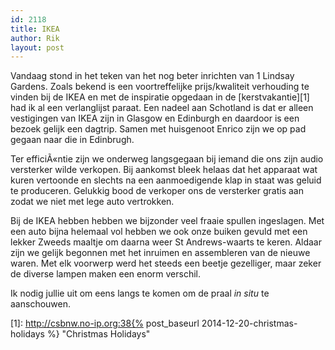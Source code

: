 ```yaml
---
id: 2118
title: IKEA
author: Rik
layout: post
---
```

Vandaag stond in het teken van het nog beter inrichten van 1 Lindsay Gardens. Zoals bekend is een voortreffelijke prijs/kwaliteit verhouding te vinden bij de IKEA en met de inspiratie opgedaan in de [kerstvakantie][1] had ik al een verlanglijst paraat. Een nadeel aan Schotland is dat er alleen vestigingen van IKEA zijn in Glasgow en Edinburgh en daardoor is een bezoek gelijk een dagtrip. Samen met huisgenoot Enrico zijn we op pad gegaan naar die in Edinbrugh.

Ter efficiÃ«ntie zijn we onderweg langsgegaan bij iemand die ons zijn audio versterker wilde verkopen. Bij aankomst bleek helaas dat het apparaat wat kuren vertoonde en slechts na een aanmoedigende klap in staat was geluid te produceren. Gelukkig bood de verkoper ons de versterker gratis aan zodat we niet met lege auto vertrokken.

Bij de IKEA hebben hebben we bijzonder veel fraaie spullen ingeslagen. Met een auto bijna helemaal vol hebben we ook onze buiken gevuld met een lekker Zweeds maaltje om daarna weer St Andrews-waarts te keren. Aldaar zijn we gelijk begonnen met het inruimen en assembleren van de nieuwe waren. Met elk voorwerp werd het steeds een beetje gezelliger, maar zeker de diverse lampen maken een enorm verschil.

Ik nodig jullie uit om eens langs te komen om de praal *in situ* te aanschouwen.

 [1]: http://csbnw.no-ip.org:38{% post_baseurl 2014-12-20-christmas-holidays %} "Christmas Holidays"